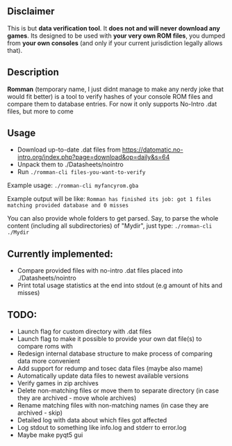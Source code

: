 ## Disclaimer

This is but **data verification tool**. It **does not and will never download any games**. Its designed to be used with **your very own ROM files**, you dumped from **your own consoles** (and only if your current jurisdiction legally allows that).

## Description

**Romman** (temporary name, I just didnt manage to make any nerdy joke that would fit better) is a tool to verify hashes of your console ROM files and compare them to database entries. For now it only supports No-Intro .dat files, but more to come

## Usage
- Download up-to-date .dat files from https://datomatic.no-intro.org/index.php?page=download&op=daily&s=64
- Unpack them to ./Datasheets/nointro
- Run `./romman-cli files-you-want-to-verify`

Example usage:
`./romman-cli myfancyrom.gba`

Example output will be like:
`Romman has finished its job: got 1 files matching provided database and 0 misses`

You can also provide whole folders to get parsed. Say, to parse the whole content (including all subdirectories) of "Mydir", just type:
`./romman-cli ./Mydir`


## Currently implemented:
- Compare provided files with no-intro .dat files placed into ./Datasheets/nointro
- Print total usage statistics at the end into stdout (e.g amount of hits and misses)

## TODO:

- Launch flag for custom directory with .dat files
- Launch flag to make it possible to provide your own dat file(s) to compare roms with
- Redesign internal database structure to make process of comparing data more convenient
- Add support for redump and tosec data files (maybe also mame)
- Automatically update data files to newest available versions
- Verify games in zip archives
- Delete non-matching files or move them to separate directory (in case they are archived - move whole archives)
- Rename matching files with non-matching names (in case they are archived - skip)
- Detailed log with data about which files got affected
- Log stdout to something like info.log and stderr to error.log
- Maybe make pyqt5 gui

